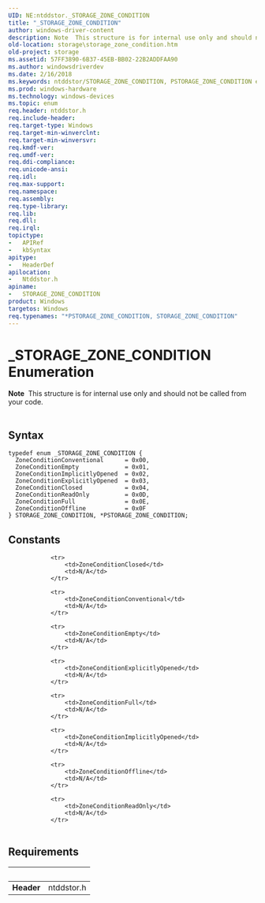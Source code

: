 ```yaml
---
UID: NE:ntddstor._STORAGE_ZONE_CONDITION
title: "_STORAGE_ZONE_CONDITION"
author: windows-driver-content
description: Note  This structure is for internal use only and should not be called from your code. .
old-location: storage\storage_zone_condition.htm
old-project: storage
ms.assetid: 57FF3890-6B37-45EB-BB02-22B2ADDFAA90
ms.author: windowsdriverdev
ms.date: 2/16/2018
ms.keywords: ntddstor/STORAGE_ZONE_CONDITION, PSTORAGE_ZONE_CONDITION enumeration pointer [Storage Devices], ntddstor/ZoneConditionReadOnly, ZoneConditionClosed, ZoneConditionExplicitlyOpened, PSTORAGE_ZONE_CONDITION, ntddstor/ZoneConditionClosed, ntddstor/ZoneConditionImplicitlyOpened, ZoneConditionImplicitlyOpened, ZoneConditionOffline, ZoneConditionConventional, ntddstor/PSTORAGE_ZONE_CONDITION, STORAGE_ZONE_CONDITION enumeration [Storage Devices], STORAGE_ZONE_CONDITION, ZoneConditionEmpty, ZoneConditionReadOnly, *PSTORAGE_ZONE_CONDITION, storage.storage_zone_condition, ntddstor/ZoneConditionOffline, _STORAGE_ZONE_CONDITION, ntddstor/ZoneConditionConventional, ntddstor/ZoneConditionEmpty, ntddstor/ZoneConditionExplicitlyOpened, ntddstor/ZoneConditionFull, ZoneConditionFull
ms.prod: windows-hardware
ms.technology: windows-devices
ms.topic: enum
req.header: ntddstor.h
req.include-header: 
req.target-type: Windows
req.target-min-winverclnt: 
req.target-min-winversvr: 
req.kmdf-ver: 
req.umdf-ver: 
req.ddi-compliance: 
req.unicode-ansi: 
req.idl: 
req.max-support: 
req.namespace: 
req.assembly: 
req.type-library: 
req.lib: 
req.dll: 
req.irql: 
topictype:
-	APIRef
-	kbSyntax
apitype:
-	HeaderDef
apilocation:
-	Ntddstor.h
apiname:
-	STORAGE_ZONE_CONDITION
product: Windows
targetos: Windows
req.typenames: "*PSTORAGE_ZONE_CONDITION, STORAGE_ZONE_CONDITION"
---
```


# _STORAGE_ZONE_CONDITION Enumeration
<div class="alert"><b>Note</b>  This  structure is for internal use only and should not be called from your code.</div>
<div> </div>

## Syntax
````
typedef enum _STORAGE_ZONE_CONDITION { 
  ZoneConditionConventional      = 0x00,
  ZoneConditionEmpty             = 0x01,
  ZoneConditionImplicitlyOpened  = 0x02,
  ZoneConditionExplicitlyOpened  = 0x03,
  ZoneConditionClosed            = 0x04,
  ZoneConditionReadOnly          = 0x0D,
  ZoneConditionFull              = 0x0E,
  ZoneConditionOffline           = 0x0F
} STORAGE_ZONE_CONDITION, *PSTORAGE_ZONE_CONDITION;
````

## Constants

<table>
            
                <tr>
                    <td>ZoneConditionClosed</td>
                    <td>N/A</td>
                </tr>
            
                <tr>
                    <td>ZoneConditionConventional</td>
                    <td>N/A</td>
                </tr>
            
                <tr>
                    <td>ZoneConditionEmpty</td>
                    <td>N/A</td>
                </tr>
            
                <tr>
                    <td>ZoneConditionExplicitlyOpened</td>
                    <td>N/A</td>
                </tr>
            
                <tr>
                    <td>ZoneConditionFull</td>
                    <td>N/A</td>
                </tr>
            
                <tr>
                    <td>ZoneConditionImplicitlyOpened</td>
                    <td>N/A</td>
                </tr>
            
                <tr>
                    <td>ZoneConditionOffline</td>
                    <td>N/A</td>
                </tr>
            
                <tr>
                    <td>ZoneConditionReadOnly</td>
                    <td>N/A</td>
                </tr>
</table>


## Requirements
| &nbsp; | &nbsp; |
| ---- |:---- |
| **Header** | ntddstor.h |